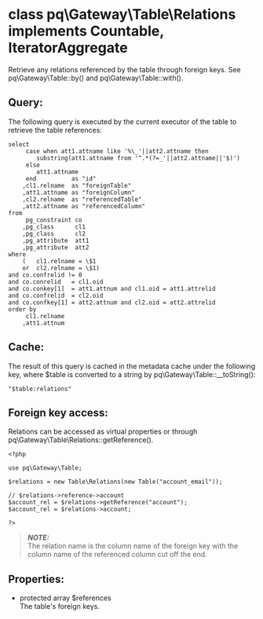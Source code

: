 # class pq\Gateway\Table\Relations implements Countable, IteratorAggregate

Retrieve any relations referenced by the table through foreign keys.
See pq\Gateway\Table::by() and pq\Gateway\Table::with().

## Query:

The following query is executed by the current executor of the table to retrieve the table references:

	select
		 case when att1.attname like '%\_'||att2.attname then
			substring(att1.attname from '^.*(?=_'||att2.attname||'$)')
		 else
			att1.attname
		 end          as "id"
		,cl1.relname  as "foreignTable"
		,att1.attname as "foreignColumn"
		,cl2.relname  as "referencedTable"
		,att2.attname as "referencedColumn"
	from
		 pg_constraint co
		,pg_class      cl1
		,pg_class      cl2
		,pg_attribute  att1
		,pg_attribute  att2
	where
		(	cl1.relname = \$1
		or	cl2.relname = \$1)
	and co.confrelid != 0
	and co.conrelid   = cl1.oid
	and co.conkey[1]  = att1.attnum and cl1.oid = att1.attrelid
	and co.confrelid  = cl2.oid
	and co.confkey[1] = att2.attnum and cl2.oid = att2.attrelid
	order by 
		 cl1.relname
		,att1.attnum

## Cache:

The result of this query is cached in the metadata cache under the following key, where $table is converted to a string by pq\Gateway\Table::__toString():

	"$table:relations"

## Foreign key access:

Relations can be accessed as virtual properties or through pq\Gateway\Table\Relations::getReference().

	<?php
	
	use pq\Gateway\Table;
	
	$relations = new Table\Relations(new Table("account_email"));
	
	// $relations->reference->account
	$account_rel = $relations->getReference("account");
	$account_rel = $relations->account;
	
	?>

> ***NOTE:***  
  The relation name is the column name of the foreign key with the column name of the referenced column cut off the end.

## Properties:

* protected array $references  
  The table's foreign keys.

